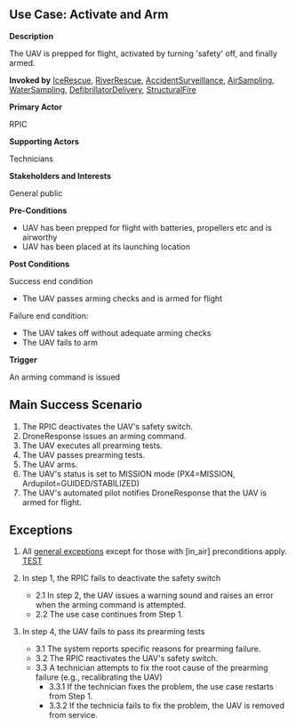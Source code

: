 ## Use Case: Activate and Arm

**Description**

The UAV is prepped for flight, activated by turning 'safety' off, and finally armed.

**Invoked by**
[IceRescue](../main/IceRescue.md), [RiverRescue](../main/RiverRescue.md), [AccidentSurveillance](../main/AccidentSurveillance.md), [AirSampling](../main/AirSampling.md), [WaterSampling](../main/WaterSampling.md), [DefibrillatorDelivery](../main/DefibrillatorDelivery.md), [StructuralFire](../main/StructuralFire.md)

**Primary Actor**

RPIC

**Supporting Actors**

Technicians

**Stakeholders and Interests**

General public

**Pre-Conditions**

- UAV has been prepped for flight with batteries, propellers etc and is airworthy
- UAV has been placed at its launching location

**Post Conditions**

Success end condition

- The UAV passes arming checks and is armed for flight

Failure end condition:
- The UAV takes off without adequate arming checks
- The UAV fails to arm

**Trigger**

An arming command is issued

## Main Success Scenario

1. The RPIC deactivates the UAV's safety switch.
2. DroneResponse issues an arming command.
3. The UAV executes all prearming tests.
4. The UAV passes prearming tests.
5. The UAV arms.
6. The UAV's status is set to MISSION mode (PX4=MISSION, Ardupilot=GUIDED/STABILIZED)
7. The UAV's automated pilot notifies DroneResponse that the UAV is armed for flight.

## Exceptions

1. All [general exceptions](../general_exceptions) except for those with [in_air] preconditions apply. [TEST](..Readme.txt)

2. In step 1, the RPIC fails to deactivate the safety switch
   * 2.1 In step 2, the UAV issues a warning sound and raises an error when the arming command is attempted.
   * 2.2 The use case continues from Step 1.
   
3. In step 4, the UAV fails to pass its prearming tests
   * 3.1 The system reports specific reasons for prearming failure.
   * 3.2 The RPIC reactivates the UAV's safety switch.
   * 3.3 A technician attempts to fix the root cause of the prearming failure (e.g., recalibrating the UAV)
      * 3.3.1 If the technician fixes the problem, the use case restarts from Step 1.
      * 3.3.2 If the technicia fails to fix the problem, the UAV is removed from service.







